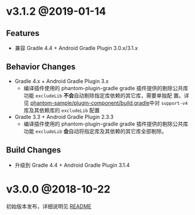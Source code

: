 
# v3.1.2 @2019-01-14

## Features

- 兼容 Gradle 4.4 + Android Gradle Plugin 3.0.x/3.1.x

## Behavior Changes

- Gradle 4.x + Android Gradle Plugin 3.x
  - 编译插件使用的 phantom-plugin-gradle gradle 插件提供的剔除公共库功能 `excludeLib` **不会**自动剔除指定库依赖的其它库，需要单独配
    置。详见 [phantom-sample/plugin-component/build.gradle](phantom-sample/plugin-component/build.gradle)中对 `support-v4`
    库及其依赖库的 `excludeLib` 配置
- Gradle 3.3 + Android Gradle Plugin 2.3.3
  - 编译插件使用的 phantom-plugin-gradle gradle 插件提供的剔除公共库功能 `excludeLib` **会**自动将指定库及其依赖的其它库全部剔除。

## Build Changes

- 升级到 Gradle 4.4 + Android Gradle Plugin 3.1.4

# v3.0.0 @2018-10-22

初始版本发布，详细说明见 [README](README.md)